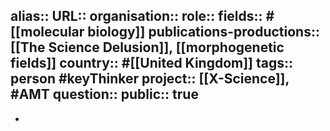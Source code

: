 alias::
URL::
organisation::
role::
fields:: #[[molecular biology]]
publications-productions:: [[The Science Delusion]], [[morphogenetic fields]] 
country:: #[[United Kingdom]] 
tags:: person #keyThinker 
project:: [[X-Science]], #AMT 
question::
public:: true
-
-